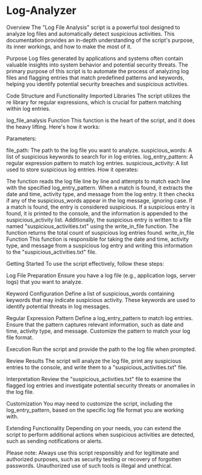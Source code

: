 # Log-Analyzer
Overview
The "Log File Analysis" script is a powerful tool designed to analyze log files and automatically detect suspicious activities. This documentation provides an in-depth understanding of the script's purpose, its inner workings, and how to make the most of it.

Purpose
Log files generated by applications and systems often contain valuable insights into system behavior and potential security threats. The primary purpose of this script is to automate the process of analyzing log files and flagging entries that match predefined patterns and keywords, helping you identify potential security breaches and suspicious activities.

Code Structure and Functionality
Imported Libraries
The script utilizes the re library for regular expressions, which is crucial for pattern matching within log entries.

log_file_analysis Function
This function is the heart of the script, and it does the heavy lifting. Here's how it works:

Parameters:

file_path: The path to the log file you want to analyze.
suspicious_words: A list of suspicious keywords to search for in log entries.
log_entry_pattern: A regular expression pattern to match log entries.
suspicious_activity: A list used to store suspicious log entries.
How it operates:

The function reads the log file line by line and attempts to match each line with the specified log_entry_pattern.
When a match is found, it extracts the date and time, activity type, and message from the log entry.
It then checks if any of the suspicious_words appear in the log message, ignoring case. If a match is found, the entry is considered suspicious.
If a suspicious entry is found, it is printed to the console, and the information is appended to the suspicious_activity list.
Additionally, the suspicious entry is written to a file named "suspicious_activities.txt" using the write_in_file function.
The function returns the total count of suspicious log entries found.
write_in_file Function
This function is responsible for taking the date and time, activity type, and message from a suspicious log entry and writing this information to the "suspicious_activities.txt" file.

Getting Started
To use the script effectively, follow these steps:

Log File Preparation
Ensure you have a log file (e.g., application logs, server logs) that you want to analyze.

Keyword Configuration
Define a list of suspicious_words containing keywords that may indicate suspicious activity. These keywords are used to identify potential threats in log messages.

Regular Expression Pattern
Define a log_entry_pattern to match log entries. Ensure that the pattern captures relevant information, such as date and time, activity type, and message. Customize the pattern to match your log file format.

Execution
Run the script and provide the path to the log file when prompted.

Review Results
The script will analyze the log file, print any suspicious entries to the console, and write them to a "suspicious_activities.txt" file.

Interpretation
Review the "suspicious_activities.txt" file to examine the flagged log entries and investigate potential security threats or anomalies in the log file.

Customization
You may need to customize the script, including the log_entry_pattern, based on the specific log file format you are working with.

Extending Functionality
Depending on your needs, you can extend the script to perform additional actions when suspicious activities are detected, such as sending notifications or alerts.

Please note: Always use this script responsibly and for legitimate and authorized purposes, such as security testing or recovery of forgotten passwords. Unauthorized use of such tools is illegal and unethical.

